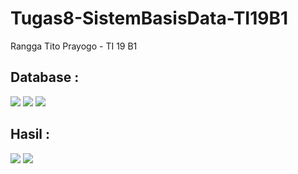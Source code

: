 # Tugas8-SistemBasisData-TI19B1

Rangga Tito Prayogo - TI 19 B1

<h2>Database :</h2>
<img src="https://user-images.githubusercontent.com/46300525/121117228-014aad00-c842-11eb-9b2a-4d8897167303.png">
<img src="https://user-images.githubusercontent.com/46300525/121117256-0b6cab80-c842-11eb-926e-a8a4adbaa00d.png">
<img src="https://user-images.githubusercontent.com/46300525/121117308-1f181200-c842-11eb-8d14-a72a5da8c74b.png">

<br>

<h2>Hasil :</h2>
<img src="https://user-images.githubusercontent.com/46300525/121117524-75855080-c842-11eb-82af-23a239b1cf0d.png">
<img src="https://user-images.githubusercontent.com/46300525/121117602-99e12d00-c842-11eb-8aa8-ddb00917c931.png">


